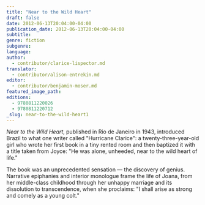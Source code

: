 ```yaml
---
title: "Near to the Wild Heart"
draft: false
date: 2012-06-13T20:04:00-04:00
publication_date: 2012-06-13T20:04:00-04:00
subtitle:
genre: fiction
subgenre:
language:
author:
  - contributor/clarice-lispector.md
translator:
  - contributor/alison-entrekin.md
editor:
  - contributor/benjamin-moser.md
featured_image_path:
editions:
  - 9780811220026
  - 9780811220712
_slug: near-to-the-wild-heart1
---
```


_Near to the Wild Heart_, published in Rio de Janeiro in 1943, introduced Brazil to what one writer called "Hurricane Clarice": a twenty-three-year-old girl who wrote her first book in a tiny rented room and then baptized it with a title taken from Joyce: "He was alone, unheeded, near to the wild heart of life."

The book was an unprecedented sensation — the discovery of genius. Narrative epiphanies and interior monologue frame the life of Joana, from her middle-class childhood through her unhappy marriage and its dissolution to transcendence, when she proclaims: "I shall arise as strong and comely as a young colt."

